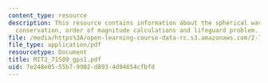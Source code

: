 ```yaml
---
content_type: resource
description: This resource contains information about the spherical waves and energy
  conservation, order of magnitude calculations and lifeguard problem.
file: /media/https%3A/open-learning-course-data-rc.s3.amazonaws.com/2-71-optics-spring-2009/7e248e0555b79902d8934d94654cfbfd_MIT2_71S09_gps1.pdf
file_type: application/pdf
resourcetype: Document
title: MIT2_71S09_gps1.pdf
uid: 7e248e05-55b7-9902-d893-4d94654cfbfd
---
```

